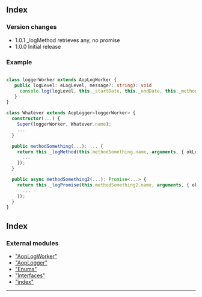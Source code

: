 
Index
-----

### Version changes

*   1.0.1 \_logMethod retrieves any, no promise
*   1.0.0 Initial release

### Example

```typescript

class loggerWorker extends AopLogWorker {
   public logLevel: eLogLevel, message?: string): void
     console.log(logLevel, this._startDate, this._endDate, this._methodName, this._arguments, this._exception, this._ret, message);
   }
}

class Whatever extends AopLogger<loggerWorker> {
  constructor(...) {
    Super(loggerWorker, Whatever.name);
    ...
  }

  public methodSomething(...): ... {
    return this._logMethod(this.methodSomething.name, arguments, { okLog: eLogLevel.info, koLog: eLogLevel.error, okMessage: 'ok', koMessage: 'ko' }, () => {
      ...
    });
  }

  public async methodSomething2(...): Promise<...> {
    return this._logPromise(this.methodSomething2.name, arguments, { okLog: eLogLevel.info, koLog: eLogLevel.error, okMessage: 'ok', koMessage: 'ko' }, new Promise(
      ...
    ));
  }
}
```

## Index

### External modules

* ["AopLogWorker"](modules/_aoplogworker_.md)
* ["AopLogger"](modules/_aoplogger_.md)
* ["Enums"](modules/_enums_.md)
* ["Interfaces"](modules/_interfaces_.md)
* ["index"](modules/_index_.md)

---


